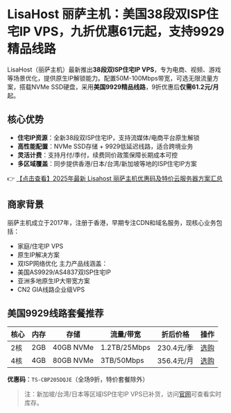 # LisaHost 丽萨主机：美国38段双ISP住宅IP VPS，九折优惠61元起，支持9929精品线路

LisaHost（丽萨主机）最新推出**38段双ISP住宅IP VPS**，专为电商、视频、游戏等场景优化，提供原生IP解锁能力。配置50M-100Mbps带宽，可选无限流量方案，搭载NVMe SSD硬盘，采用**美国9929精品线路**，9折优惠后**仅需61.2元/月**起。

## 核心优势
- **住宅IP资源**：全新38段双ISP住宅IP，支持流媒体/电商平台原生解锁
- **高性能配置**：NVMe SSD存储 + 9929低延迟线路，适合跨境业务
- **灵活计费**：支持月付/季付，续费同价政策保障长期成本可控
- **多区域覆盖**：同步提供香港/日本/台湾/新加坡等地的ISP住宅IP方案

👉 [【点击查看】2025年最新 Lisahost 丽萨主机优惠码及特价云服务器方案汇总](https://bit.ly/lisazhuji)

## 商家背景
丽萨主机成立于2017年，注册于香港，早期专注CDN和域名服务，现核心业务包括：
- 家庭/住宅IP VPS
- 原生IP解决方案
- 双ISP网络优化
主力产品线涵盖：
- 美国AS9929/AS4837双ISP住宅IP
- 亚洲多地原生IP大带宽方案
- CN2 GIA线路企业级VPS

## 美国9929线路套餐推荐
| 核心 | 内存 | 存储 | 流量/带宽 | 折后价格 | 操作 |
|------|------|------|-----------|-----------|------|
| 2核  | 2GB  | 40GB NVMe | 1.2TB/25Mbps | 230.4元/季 | [选购](https://bit.ly/lisazhuji) |
| 4核  | 4GB  | 80GB NVMe | 3TB/50Mbps | 356.4元/月 | [选购](https://bit.ly/lisazhuji) |

**优惠码**：`TS-CBP205DQJE`（全场9折，特价套餐除外）

> 注：新加坡/台湾/日本等区域ISP住宅IP VPS已补货，访问[官网](https://bit.ly/lisazhuji)可查看实时库存。